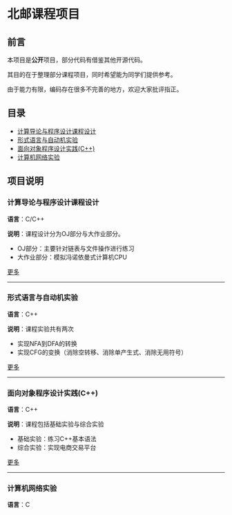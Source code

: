 # 北邮课程项目

## 前言

本项目是**公开**项目，部分代码有借鉴其他开源代码。

其目的在于整理部分课程项目，同时希望能为同学们提供参考。

由于能力有限，编码存在很多不完善的地方，欢迎大家批评指正。

## 目录

* [计算导论与程序设计课程设计](#计算导论与程序设计课程设计)
* [形式语言与自动机实验](#形式语言与自动机实验)
* [面向对象程序设计实践(C++)](#面向对象程序设计实践(C++))
* [计算机网络实验](#计算机网络实验)

## 项目说明

### 计算导论与程序设计课程设计

**语言**：C/C++

**说明**：课程设计分为OJ部分与大作业部分。

* OJ部分：主要针对链表与文件操作进行练习
* 大作业部分：模拟冯诺依曼式计算机CPU

[更多](Projects/计算导论与程序设计课程设计)

***

### 形式语言与自动机实验

**语言**：C++

**说明**：课程实验共有两次

* 实现NFA到DFA的转换
* 实现CFG的变换（消除空转移、消除单产生式、消除无用符号）

[更多](Projects/形式语言与自动机实验)

***

### 面向对象程序设计实践(C++)

**语言**：C++

**说明**：课程包括基础实验与综合实验

* 基础实验：练习C++基本语法
* 综合实验：实现电商交易平台

[更多](Projects/面向对象程序设计实践(C++))

***

### 计算机网络实验

**语言**：C
